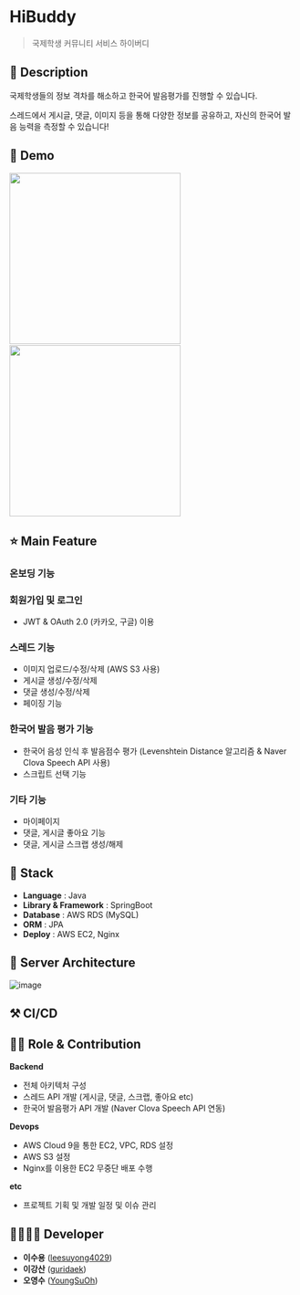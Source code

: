 # HiBuddy

> 국제학생 커뮤니티 서비스 하이버디 

## 📖 Description
국제학생들의 정보 격차를 해소하고 한국어 발음평가를 진행할 수 있습니다. 

스레드에서 게시글, 댓글, 이미지 등을 통해 다양한 정보를 공유하고, 자신의 한국어 발음 능력을 측정할 수 있습니다! 

## :baby_chick: Demo
<p float = "left">
  <div style="display:flex; flex-wrap:wrap; gap:2px ">
<img width=300 src="https://github.com/Team-HiBuddy/HiBuddy-FE/assets/116625502/c53c61f5-5bd4-469a-8306-9dcc41ac1e2b"/>
<img width=300 src="https://github.com/Team-HiBuddy/HiBuddy-FE/assets/116625502/68c14439-e024-43be-b5a4-6cdf35264eb2"/>
</div>

## ⭐ Main Feature
### 온보딩 기능

### 회원가입 및 로그인 
- JWT & OAuth 2.0 (카카오, 구글) 이용

### 스레드 기능
- 이미지 업로드/수정/삭제 (AWS S3 사용)
- 게시글 생성/수정/삭제
- 댓글 생성/수정/삭제
- 페이징 기능

### 한국어 발음 평가 기능 
- 한국어 음성 인식 후 발음점수 평가 (Levenshtein Distance 알고리즘 & Naver Clova Speech API 사용)
- 스크립트 선택 기능 

### 기타 기능
- 마이페이지
- 댓글, 게시글 좋아요 기능
- 댓글, 게시글 스크랩 생성/해제 

## 🔧 Stack
- **Language** : Java
- **Library & Framework** : SpringBoot
- **Database** : AWS RDS (MySQL)
- **ORM** : JPA
- **Deploy** : AWS EC2, Nginx 


## 🔨 Server Architecture
![image](https://github.com/user-attachments/assets/8a47d2e9-9645-476f-a3a1-16d723d029ec)

## ⚒ CI/CD

## 👨‍💻 Role & Contribution

**Backend**
- 전체 아키텍처 구성
- 스레드 API 개발 (게시글, 댓글, 스크랩, 좋아요 etc)
- 한국어 발음평가 API 개발 (Naver Clova Speech API 연동)

**Devops**
- AWS Cloud 9을 통한 EC2, VPC, RDS 설정
- AWS S3 설정
- Nginx를 이용한 EC2 무중단 배포 수행

**etc**
- 프로젝트 기획 및 개발 일정 및 이슈 관리 

## 👨‍👩‍👧‍👦 Developer
* **이수용** ([leesuyong4029](https://github.com/leesuyong4029))
* **이강산** ([guridaek](https://github.com/guridaek))
* **오영수** ([YoungSuOh](https://github.com/YoungSuOh))
